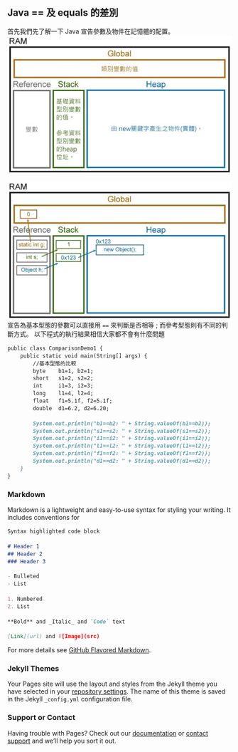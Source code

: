 ## Java == 及 equals 的差別

首先我們先了解一下 Java 宣告參數及物件在記憶體的配置。
![MemoryExplain](../images/memory_model_explain.jpg)

![MemoryExplain](../images/memory_model_runing.jpg)
宣告為基本型態的參數可以直接用 `==` 來判斷是否相等 ; 而參考型態則有不同的判斷方式。 
以下程式的執行結果相信大家都不會有什麼問題
```markdown
public class ComparisonDemo1 {
	public static void main(String[] args) {
		//基本型態的比較
		byte 	b1=1, b2=1;
		short 	s1=2, s2=2;
		int 	i1=3, i2=3;
		long 	l1=4, l2=4;
		float 	f1=5.1f, f2=5.1f;
		double 	d1=6.2, d2=6.20;
		
		System.out.println("b1==b2: " + String.valueOf(b1==b2));
		System.out.println("s1==s2: " + String.valueOf(s1==s2));
		System.out.println("i1==i2: " + String.valueOf(i1==i2));
		System.out.println("l1==l2: " + String.valueOf(l1==l2));
		System.out.println("f1==f2: " + String.valueOf(f1==f2));
		System.out.println("d1==d2: " + String.valueOf(d1==d2));
	}
}
```


### Markdown

Markdown is a lightweight and easy-to-use syntax for styling your writing. It includes conventions for

```markdown
Syntax highlighted code block

# Header 1
## Header 2
### Header 3

- Bulleted
- List

1. Numbered
2. List

**Bold** and _Italic_ and `Code` text

[Link](url) and ![Image](src)
```

For more details see [GitHub Flavored Markdown](https://guides.github.com/features/mastering-markdown/).

### Jekyll Themes

Your Pages site will use the layout and styles from the Jekyll theme you have selected in your [repository settings](https://github.com/ivan11182002/rc-sharing/settings). The name of this theme is saved in the Jekyll `_config.yml` configuration file.

### Support or Contact

Having trouble with Pages? Check out our [documentation](https://help.github.com/categories/github-pages-basics/) or [contact support](https://github.com/contact) and we’ll help you sort it out.

